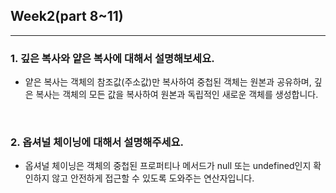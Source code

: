 ## Week2(part 8~11)

---

### 1. 깊은 복사와 얕은 복사에 대해서 설명해보세요.

- 얕은 복사는 객체의 참조값(주소값)만 복사하여 중첩된 객체는 원본과 공유하며, 깊은 복사는 객체의 모든 값을 복사하여 원본과 독립적인 새로운 객체를 생성합니다.

<br/>

### 2. 옵셔널 체이닝에 대해서 설명해주세요.

- 옵셔널 체이닝은 객체의 중첩된 프로퍼티나 메서드가 null 또는 undefined인지 확인하지 않고 안전하게 접근할 수 있도록 도와주는 연산자입니다.
